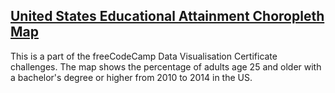 ## [United States Educational Attainment Choropleth Map](https://christina11010.github.io/United_States_Educational_Attainment_Choropleth_Map/)
This is a part of the freeCodeCamp Data Visualisation Certificate challenges. 
The map shows the percentage of adults age 25 and older with a bachelor's degree or higher from 2010 to 2014 in the US.
